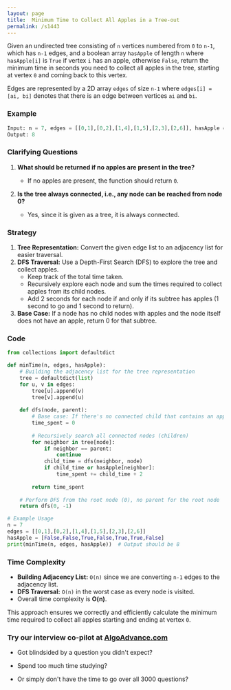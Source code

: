 ```yaml
---
layout: page
title:  Minimum Time to Collect All Apples in a Tree-out
permalink: /s1443
---
```


Given an undirected tree consisting of `n` vertices numbered from `0` to `n-1`, which has `n-1` edges, and a boolean array `hasApple` of length `n` where `hasApple[i]` is `True` if vertex `i` has an apple, otherwise `False`, return the minimum time in seconds you need to collect all apples in the tree, starting at vertex `0` and coming back to this vertex.

Edges are represented by a 2D array `edges` of size `n-1` where `edges[i] = [ai, bi]` denotes that there is an edge between vertices `ai` and `bi`.

### Example
```python
Input: n = 7, edges = [[0,1],[0,2],[1,4],[1,5],[2,3],[2,6]], hasApple = [False,False,True,False,True,True,False]
Output: 8
```

### Clarifying Questions
1. **What should be returned if no apples are present in the tree?**
   - If no apples are present, the function should return `0`.

2. **Is the tree always connected, i.e., any node can be reached from node 0?**
   - Yes, since it is given as a tree, it is always connected.

### Strategy
1. **Tree Representation:** Convert the given edge list to an adjacency list for easier traversal.
2. **DFS Traversal:** Use a Depth-First Search (DFS) to explore the tree and collect apples.
   - Keep track of the total time taken.
   - Recursively explore each node and sum the times required to collect apples from its child nodes.
   - Add 2 seconds for each node if and only if its subtree has apples (1 second to go and 1 second to return).
3. **Base Case:** If a node has no child nodes with apples and the node itself does not have an apple, return 0 for that subtree.

### Code

```python
from collections import defaultdict

def minTime(n, edges, hasApple):
    # Building the adjacency list for the tree representation
    tree = defaultdict(list)
    for u, v in edges:
        tree[u].append(v)
        tree[v].append(u)
    
    def dfs(node, parent):
        # Base case: If there's no connected child that contains an apple, return 0.
        time_spent = 0
        
        # Recursively search all connected nodes (children)
        for neighbor in tree[node]:
            if neighbor == parent:
                continue
            child_time = dfs(neighbor, node)
            if child_time or hasApple[neighbor]:
                time_spent += child_time + 2
        
        return time_spent
    
    # Perform DFS from the root node (0), no parent for the root node
    return dfs(0, -1)

# Example Usage
n = 7
edges = [[0,1],[0,2],[1,4],[1,5],[2,3],[2,6]]
hasApple = [False,False,True,False,True,True,False]
print(minTime(n, edges, hasApple))  # Output should be 8
```

### Time Complexity
- **Building Adjacency List:** `O(n)` since we are converting `n-1` edges to the adjacency list.
- **DFS Traversal:** `O(n)` in the worst case as every node is visited.
- Overall time complexity is **O(n)**.

This approach ensures we correctly and efficiently calculate the minimum time required to collect all apples starting and ending at vertex `0`.


### Try our interview co-pilot at [AlgoAdvance.com](https://algoAdvance.com)

- Got blindsided by a question you didn't expect?

- Spend too much time studying?

- Or simply don't have the time to go over all 3000 questions?

